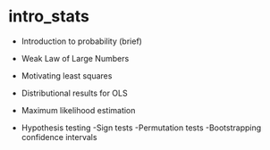 # intro_stats

- Introduction to probability (brief)

- Weak Law of Large Numbers

- Motivating least squares

- Distributional results for OLS

- Maximum likelihood estimation

- Hypothesis testing
    -Sign tests
    -Permutation tests
    -Bootstrapping confidence intervals
